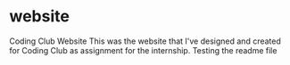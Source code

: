 # website
Coding Club Website 
This was the website that I've designed and created for Coding Club as assignment for the internship.
Testing the readme file
